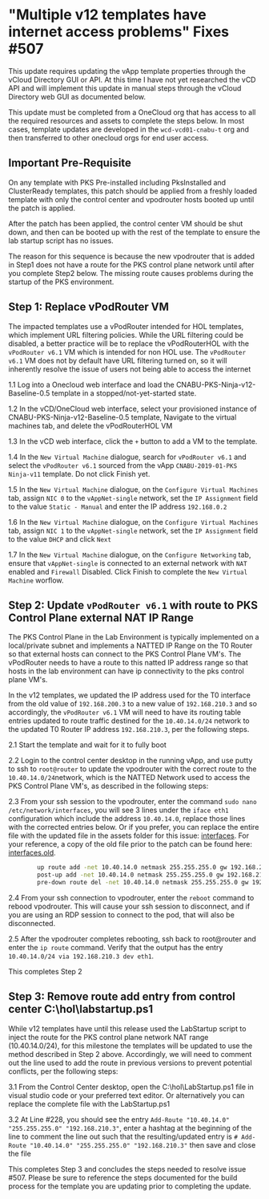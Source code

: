 # "Multiple v12 templates have internet access problems" Fixes #507

This update requires updating the vApp template properties through the vCloud Directory GUI or API. At this time I have not yet researched the vCD API and will implement this update in manual steps through the vCloud Directory web GUI as documented below.

This update must be completed from a OneCloud org that has access to all the required resources and assets to complete the steps below. In most cases, template updates are developed in the `wcd-vcd01-cnabu-t` org and then transferred to other onecloud orgs for end user access.

## Important Pre-Requisite

On any template with PKS Pre-installed including PksInstalled and ClusterReady templates, this patch should be applied from a freshly loaded template with only the control center and vpodrouter hosts booted up until the patch is applied. 

After the patch has been applied, the control center VM should be shut down, and then can be booted up with the rest of the template to ensure the lab startup script has no issues. 

The reason for this sequence is because the new vpodrouter that is added in Step1 does not have a route for the PKS control plane network until after you complete Step2 below. The missing route causes problems during the startup of the PKS environment. 

## Step 1: Replace vPodRouter VM

The impacted templates use a vPodRouter intended for HOL templates, which implement URL filtering policies. While the URL filtering could be disabled, a better practice will be to replace the vPodRouterHOL with the `vPodRouter v6.1` VM which is intended for non HOL use. The `vPodRouter v6.1` VM does not by default have URL filtering turned on, so it will inherently resolve the issue of users not being able to access the internet

1.1 Log into a Onecloud web interface and load the CNABU-PKS-Ninja-v12-Baseline-0.5 template in a stopped/not-yet-started state.

1.2 In the vCD/OneCloud web interface, select your provisioned instance of CNABU-PKS-Ninja-v12-Baseline-0.5 template, Navigate to the virtual machines tab, and delete the vPodRouterHOL VM

1.3 In the vCD web interface, click the `+` button to add a VM to the template. 

1.4 In the `New Virtual Machine` dialogue, search for `vPodRouter v6.1` and select the `vPodRouter v6.1` sourced from the vApp `CNABU-2019-01-PKS Ninja-v11` template. Do not click Finish yet. 

1.5 In the `New Virtual Machine` dialogue, on the `Configure Virtual Machines` tab, assign `NIC 0` to the `vAppNet-single` network, set the `IP Assignment` field to the value `Static - Manual` and enter the IP address `192.168.0.2`

1.6 In the `New Virtual Machine` dialogue, on the `Configure Virtual Machines` tab, assign `NIC 1` to the `vAppNet-single` network, set the `IP Assignment` field to the value `DHCP` and click `Next`

1.7 In the `New Virtual Machine` dialogue, on the `Configure Networking` tab, ensure that `vAppNet-single` is connected to an external network with `NAT` enabled and `Firewall` Disabled. Click Finish to complete the `New Virtual Machine` worflow. 

## Step 2: Update `vPodRouter v6.1` with route to PKS Control Plane external NAT IP Range

The PKS Control Plane in the Lab Environment is typically implemented on a local/private subnet and implements a NATTED IP Range on the T0 Router so that external hosts can connect to the PKS Control Plane VM's. The vPodRouter needs to have a route to this natted IP address range so that hosts in the lab environment can have ip connectivity to the pks control plane VM's. 

In the v12 templates, we updated the IP address used for the T0 interface from the old value of `192.168.200.3` to a new value of `192.168.210.3` and so accordingly, the `vPodRouter v6.1` VM will need to have its routing table entries updated to route traffic destined for the `10.40.14.0/24` network to the updated T0 Router IP address `192.168.210.3`, per the following steps.

2.1 Start the template and wait for it to fully boot

2.2 Login to the control center desktop in the running vApp, and use putty to ssh to `root@router` to update the vpodrouter with the correct route to the `10.40.14.0/24`network, which is the NATTED Network used to access the PKS Control Plane VM's, as described in the following steps:

2.3 From your ssh session to the vpodrouter, enter the command `sudo nano /etc/network/interfaces`, you will see 3 lines under the `iface eth1` configuration which include the address `10.40.14.0`, replace those lines with the corrected entries below. Or if you prefer, you can replace the entire file with the updated file in the assets folder for this issue: [interfaces](./Assets/interfaces). For your reference, a copy of the old file prior to the patch can be found here: [interfaces.old](./Assets/interfaces.old).

```bash
        up route add -net 10.40.14.0 netmask 255.255.255.0 gw 192.168.210.3
        post-up add -net 10.40.14.0 netmask 255.255.255.0 gw 192.168.210.3
        pre-down route del -net 10.40.14.0 netmask 255.255.255.0 gw 192.168.210.3
```
2.4 From your ssh connection to vpodrouter, enter the `reboot` command to rebood vpodrouter. This will cause your ssh session to disconnect, and if you are using an RDP session to connect to the pod, that will also be disconnected. 

2.5 After the vpodrouter completes rebooting, ssh back to root@router and enter the `ip route` command. Verify that the output has the entry `10.40.14.0/24 via 192.168.210.3 dev eth1`. 

This completes Step 2

## Step 3: Remove route add entry from control center C:\hol\labstartup.ps1

While v12 templates have until this release used the LabStartup script to inject the route for the PKS control plane network NAT range (10.40.14.0/24), for this milestone the templates will be updated to use the method described in Step 2 above. Accordingly, we will need to comment out the line used to add the route in previous versions to prevent potential conflicts, per the following steps:

3.1 From the Control Center desktop, open the C:\hol\LabStartup.ps1 file in visual studio code or your preferred text editor. Or alternatively you can replace the complete file with the LabStartup.ps1

3.2 At Line #228, you should see the entry `Add-Route "10.40.14.0" "255.255.255.0" "192.168.210.3"`, enter a hashtag at the beginning of the line to comment the line out such that the resulting/updated entry is `# Add-Route "10.40.14.0" "255.255.255.0" "192.168.210.3"` then save and close the file

This completes Step 3 and concludes the steps needed to resolve issue #507. Please be sure to reference the steps documented for the build process for the template you are updating prior to completing the update. 